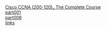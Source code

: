 [Cisco CCNA (200-120)_ The Complete Course](b02course.md)  
[part001](b001part.txt)  
[part006](b006part.txt)  
[links](b202links.md)  
[]()  
[]()  
[]()  
[]()  
